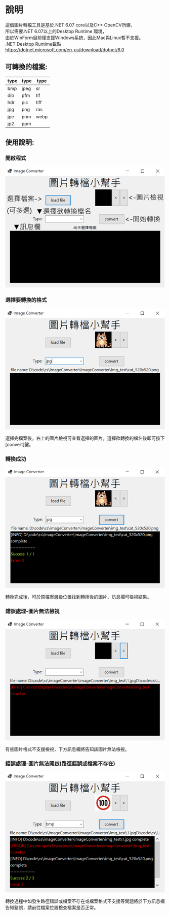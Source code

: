 # 說明

這個圖片轉檔工具是基於.NET 6.07 core以及C++ OpenCV所建，<br>
所以需要.NET 6.07以上的Desktop Runtime 環境，<br>
由於WinForm目前僅支援Windows系統，因此Mac與Linux暫不支援。<br>
.NET Desktop Runtime載點<br>
https://dotnet.microsoft.com/en-us/download/dotnet/6.0<br>

## 可轉換的檔案:

|type|type|type|
|----|----|----|
|bmp |jpeg|sr  |
|dib |pfm |tif |
|hdr |pic |tiff|
|jpg |png |ras |
|jpe |pnm |webp|
|jp2 |ppm |

## 使用說明:

### 開啟程式

![image](https://github.com/jimlin2004/imageConverter/blob/main/img/tutorial_1.png)

### 選擇要轉換的格式

![image](https://github.com/jimlin2004/imageConverter/blob/main/img/tutorial_2.png)

選擇完檔案後，右上的圖片檢視可查看選擇的圖片，選擇欲轉換的檔名後即可按下[convert]鍵。

### 轉換成功

![image](https://github.com/jimlin2004/imageConverter/blob/main/img/tutorial_3.png)

轉換完成後，可於原檔案層級位置找到轉換後的圖片，訊息欄可檢視結果。

### 錯誤處理-圖片無法檢視

![image](https://github.com/jimlin2004/imageConverter/blob/main/img/tutorial_4.png)

有些圖片格式不支援檢視，下方訊息欄將告知該圖片無法檢視。

### 錯誤處理-圖片無法開啟(路徑錯誤或檔案不存在)

![image](https://github.com/jimlin2004/imageConverter/blob/main/img/tutorial_5.png)

轉換過程中如發生路徑錯誤或檔案不存在或檔案格式不支援等問題將於下方訊息欄告知錯誤，請前往檔案位置檢查檔案是否正常。
